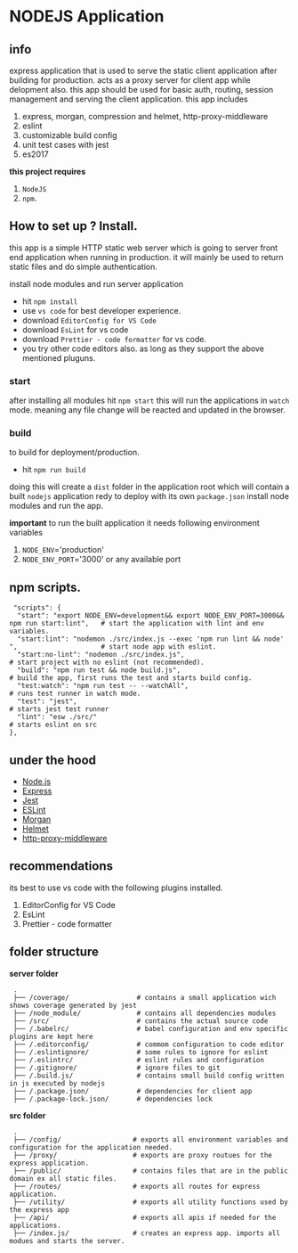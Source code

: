 # NODEJS Application
## info
  express application that is used to serve the static client application after building for production.
  acts as a proxy server for client app while delopment also. this app should be used for basic auth, routing, session management and serving the client application.
  this app includes
  1. express, morgan, compression and helmet, http-proxy-middleware
  2. eslint
  3. customizable build config
  4. unit test cases with jest
  5. es2017

**this project requires** 

  1. `NodeJS`
  2. `npm`.

## How to set up ? Install.
   this app is a simple HTTP static web server which is going to server front end application when running in production. 
  it will mainly be used to return static files and do simple authentication.

  install node modules and run  server application
  - hit `npm install`
  - use `vs code` for best developer experience. 
  - download `EditorConfig for VS Code`
  - download `EsLint` for vs code
  - download `Prettier - code formatter` for vs code.
  - you try other code editors also. as long as they support the above mentioned pluguns.

### start
  after installing all modules hit `npm start`
  this will run the applications in `watch` mode. meaning any file change will be reacted and updated 
  in the browser.

### build
  to build for deployment/production.
  - hit `npm run build`

  doing this will create a `dist` folder in the application root which will contain a built
  `nodejs` application redy to deploy with its own `package.json` install node modules and run the app.

**important**
  to run the built application it needs following environment variables
  1. `NODE_ENV`='production'
  2. `NODE_ENV_PORT`='3000' or any available port

## npm scripts.
  ```
   "scripts": {
    "start": "export NODE_ENV=development&& export NODE_ENV_PORT=3000&& npm run start:lint",   # start the application with lint and env variables.
    "start:lint": "nodemon ./src/index.js --exec 'npm run lint && node' ",                     # start node app with eslint. 
    "start:no-lint": "nodemon ./src/index.js",                                                 # start project with no eslint (not recommended).
    "build": "npm run test && node build.js",                                                  # build the app, first runs the test and starts build config.
    "test:watch": "npm run test -- --watchAll",                                                # runs test runner in watch mode.
    "test": "jest",                                                                            # starts jest test runner 
    "lint": "esw ./src/"                                                                       # starts eslint on src 
  },
  ```


## under the hood
 - [Node.js](https://nodejs.org/en/)
 - [Express](https://github.com/expressjs/express)
 - [Jest](https://jestjs.io/)
 - [ESLint](https://eslint.org/)
 - [Morgan](https://github.com/expressjs/morgan)
 - [Helmet](https://helmetjs.github.io/)
 - [http-proxy-middleware](https://github.com/chimurai/http-proxy-middleware)


## recommendations
  its best to use vs code with the following plugins installed.
  1. EditorConfig for VS Code
  2. EsLint
  3. Prettier - code formatter

## folder structure

   **server folder**
 ```
  .
  ├── /coverage/                 # contains a small application wich shows coverage generated by jest
  ├── /node_module/              # contains all dependencies modules
  ├── /src/                      # contains the actual source code
  ├── /.babelrc/                 # babel configuration and env specific plugins are kept here
  ├── /.editorconfig/            # commom configuration to code editor
  ├── /.eslintignore/            # some rules to ignore for eslint
  ├── /.eslintrc/                # eslint rules and configuration
  ├── /.gitignore/               # ignore files to git
  ├── /.build.js/                # contains small build config written in js executed by nodejs
  ├── /.package.json/            # dependencies for client app
  ├── /.package-lock.json/       # dependencies lock
```

  **src folder**
 ```
  .
  ├── /config/                  # exports all environment variables and configuration for the application needed.
  ├── /proxy/                   # exports are proxy routues for the express application.
  ├── /public/                  # contains files that are in the public domain ex all static files.
  ├── /routes/                  # exports all routes for express application.
  ├── /utility/                 # exports all utility functions used by the express app
  ├── /api/                     # exports all apis if needed for the applications.
  ├── /index.js/                # creates an express app. imports all modues and starts the server.
```  

